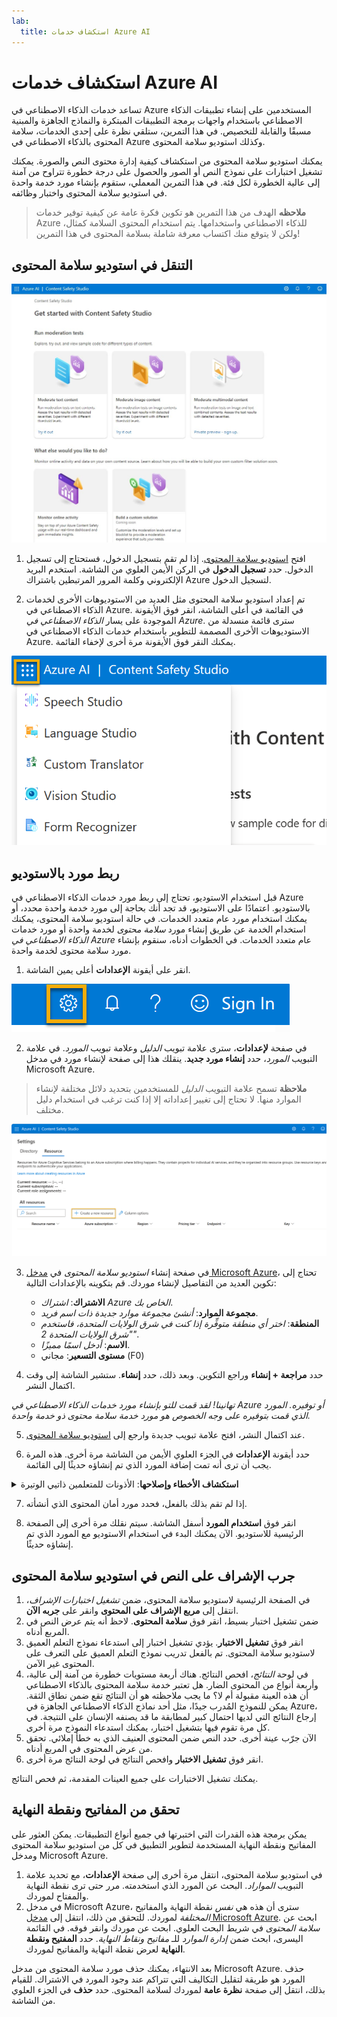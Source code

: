 ```yaml
---
lab:
  title: استكشاف خدمات Azure AI
---
```


# استكشاف خدمات Azure AI

تساعد خدمات الذكاء الاصطناعي في Azure المستخدمين على إنشاء تطبيقات الذكاء الاصطناعي باستخدام واجهات برمجة التطبيقات المبتكرة والنماذج الجاهزة والمبنية مسبقًا والقابلة للتخصيص. في هذا التمرين، ستلقي نظرة على إحدى الخدمات، سلامة المحتوى بالذكاء الاصطناعي في Azure وكذلك استوديو سلامة المحتوى.

يمكنك استوديو سلامة المحتوى من استكشاف كيفية إدارة محتوى النص والصورة. يمكنك تشغيل اختبارات على نموذج النص أو الصور والحصول على درجة خطورة تتراوح من آمنة إلى عالية الخطورة لكل فئة. في هذا التمرين المعملي، ستقوم بإنشاء مورد خدمة واحدة في استوديو سلامة المحتوى واختبار وظائفه. 

> **ملاحظه** الهدف من هذا التمرين هو تكوين فكرة عامة عن كيفية توفير خدمات Azure للذكاء الاصطناعي واستخدامها. يتم استخدام المحتوى السلامة كمثال، ولكن لا يتوقع منك اكتساب معرفة شاملة بسلامة المحتوى في هذا التمرين!

## التنقل في استوديو سلامة المحتوى 

![لقطة شاشة للصفحة المنتقل إليها في استوديو سلامة المحتوى.](./media/content-safety/content-safety-getting-started.png)

1. افتح [استوديو سلامة المحتوى](https://contentsafety.cognitive.azure.com?azure-portal=true). إذا لم تقم بتسجيل الدخول، فستحتاج إلى تسجيل الدخول. حدد **تسجيل الدخول** في الركن الأيمن العلوي من الشاشة. استخدم البريد الإلكتروني وكلمة المرور المرتبطين باشتراك Azure لتسجيل الدخول. 

2. تم إعداد استوديو سلامة المحتوى مثل العديد من الاستوديوهات الأخرى لخدمات الذكاء الاصطناعي في Azure. في القائمة في أعلى الشاشة، انقر فوق الأيقونة الموجودة على يسار *الذكاء الاصطناعي في Azure*. سترى قائمة منسدلة من الاستوديوهات الأخرى المصممة للتطوير باستخدام خدمات الذكاء الاصطناعي في Azure. يمكنك النقر فوق الأيقونة مرة أخرى لإخفاء القائمة.

![لقطة شاشة لقائمة استوديو سلامة المحتوى مع تحديد تبديل مفتوح للتبديل إلى استوديوهات أخرى.](./media/content-safety/studio-toggle-icon.png)  

## ربط مورد بالاستوديو 

قبل استخدام الاستوديو، تحتاج إلى ربط مورد خدمات الذكاء الاصطناعي في Azure بالاستوديو. اعتمادًا على الاستوديو، قد تجد أنك بحاجة إلى مورد خدمة واحدة محدد، أو يمكنك استخدام مورد عام متعدد الخدمات. في حالة استوديو سلامة المحتوى، يمكنك استخدام الخدمة عن طريق إنشاء مورد *سلامة محتوى* لخدمة واحدة أو مورد خدمات *الذكاء الاصطناعي في Azure* عام متعدد الخدمات. في الخطوات أدناه، سنقوم بإنشاء مورد سلامة محتوى لخدمة واحدة. 

1. انقر على أيقونة **الإعدادات** أعلى يمين الشاشة. 

![لقطة شاشة لأيقومة الإعدادات في الجزء العلوي الأيمن من الشاشة، بجوار أيقونات الجرس وعلامة الاستفهام والابتسامة.](./media/content-safety/settings-toggle.png)

2. في صفحة **لإعدادات**، سترى علامة تبويب *الدليل* وعلامة تبويب *المورد*. في علامة التبويب *المورد*، حدد **إنشاء مورد جديد**. ينقلك هذا إلى صفحة لإنشاء مورد في مدخل Microsoft Azure.

> **ملاحظة** تسمح علامة التبويب *الدليل* للمستخدمين بتحديد دلائل مختلفة لإنشاء الموارد منها. لا تحتاج إلى تغيير إعداداته إلا إذا كنت ترغب في استخدام دليل مختلف. 

![لقطة شاشة لمكان تحديد إنشاء مورد جديد من صفحة إعدادات استوديو سلامة المحتوى.](./media/content-safety/create-new-resource-from-studio.png)

3. في صفحة إنشاء *استوديو سلامة المحتوى* في [مدخل Microsoft Azure](https://portal.azure.com?azure-portal=true)، تحتاج إلى تكوين العديد من التفاصيل لإنشاء موردك. قم بتكوينه بالإعدادات التالية:
    - **الاشتراك**: *اشتراك Azure الخاص بك*.
    - **مجموعة الموارد**: *أنشئ مجموعة موارد جديدة ذات اسم فريد*.
    - **المنطقة**: *اختر أي منطقة متوفِّرة إذا كنت في شرق الولايات المتحدة، فاستخدم "شرق الولايات المتحدة 2"*.
    - **الاسم**: *أدخل اسمًا مميزًا*.
    - **مستوى التسعير**: مجاني (F0)

4. حدد **مراجعة + إنشاء** وراجع التكوين. وبعد ذلك، حدد **إنشاء**. ستشير الشاشة إلى وقت اكتمال النشر. 

*تهانينا! لقد قمت للتو بإنشاء مورد خدمات الذكاء الاصطناعي في Azure أو توفيره. المورد الذي قمت بتوفيره على وجه الخصوص هو مورد خدمة سلامة محتوى ذو خدمة واحدة.*

5. عند اكتمال النشر، افتح علامة تبويب جديدة وارجع إلى [استوديو سلامة المحتوى](https://contentsafety.cognitive.azure.com?azure-portal=true). 

6. حدد أيقونة **الإعدادات** في الجزء العلوي الأيمن من الشاشة مرة أخرى. هذه المرة يجب أن ترى أنه تمت إضافة المورد الذي تم إنشاؤه حديثًا إلى القائمة.  

<details>  
    <summary><b>استكشاف الأخطاء وإصلاحها</b>: الأذونات للمتعلمين ذاتيي الوتيرة</summary>
    <p><b>إذا كنت تستخدم بيئة نشاط عملي يوفرها أحد المدربين، فيمكنك تخطي هذه الخطوات.</b> وإلا، فتابع الخطوات التالية:</p>
    <ul>
        <li>حدد <b>عرض كل الخصائص في مدخل Azure</b> أسفل شاشة *الإعدادات*.</li>
        <li>في مدخل Azure، حدد مورد <em>أمان المحتوي</em> الذي قمت بإنشائه للتو. بعد ذلك، حدد على الجزء الأيمن <b>التحكم بالوصول (IAM)</b> بعد ذلك، في الجزء المفتوح، حدد <b>إضافة</b> بجانب علامة الإضافة + وحدد <b>إضافة تعيين دور</b>.</li>
        <li>ابحث عن <b>مستخدم الخدمات المعرفية</b> في قائمة الأدوار، وحدده. بعد ذلك حدد <b>التالي</b>. </li>
        <li>ضمن <b>تعيين الوصول إلى</b>، اختر <b>المستخدم أو المجموعة أو المسؤول الرئيسي للخدمة</b>، <b>+ تحديد الأعضاء</b>، حدد اسمك. اترك الوصف فارغًا.</li>
        <li>حدد <b>التالي</b>. في صفحة <b>نوع التعيين</b>، حدد <b>نوع التعيين: نشط</b>. حدد <b>مدة الواجب: دائم</b>. حدد <b>التالي</b>.</li>
        <li>حدد <b>مراجعة وتعيين</b>، ثم <b>مراجعة وتعيين</b> لإضافة تعيين الدور.</li>
        <li>ارجع إلى Content Safety Studio على https://contentsafety.cognitive.azure.com. بعد ذلك، حدد أيقونة <b>الإعدادات</b> أعلى الجانب الأيسر من الشاشة. حدد مورد أمان المحتوى الذي أنشأته. تأكد من أن <em>تعيينات الأدوار الحالية</em> تتضمن <b>مستخدم الخدمات المعرفية</b>. قد تحتاج إلى الانتظار لبعض الوقت وتحديث الصفحة لرؤية تعيين الدور.</li>
    </ul>
</details>

7. إذا لم تقم بذلك بالفعل، فحدد مورد أمان المحتوى الذي أنشأته. 

8. انقر فوق **استخدام المورد** أسفل الشاشة. سيتم نقلك مرة أخرى إلى الصفحة الرئيسية للاستوديو. الآن يمكنك البدء في استخدام الاستوديو مع المورد الذي تم إنشاؤه حديثًا.

## جرب الإشراف على النص في استوديو سلامة المحتوى

1. في الصفحة الرئيسية لاستوديو سلامة المحتوى، ضمن *تشغيل اختبارات الإشراف*، انتقل إلى **مربع الإشراف على المحتوى** وانقر على **جربه الآن**.
2. ضمن تشغيل اختبار بسيط، انقر فوق **سلامة المحتوى**. لاحظ أنه يتم عرض النص في المربع أدناه. 
3. انقر فوق **تشغيل الاختبار**. يؤدي تشغيل اختبار إلى استدعاء نموذج التعلم العميق لاستوديو سلامة المحتوى. تم بالفعل تدريب نموذج التعلم العميق على التعرف على المحتوى غير الآمن.
4. في لوحة *النتائج*، افحص النتائج. هناك أربعة مستويات خطورة من آمنة إلى عالية، وأربعة أنواع من المحتوى الضار. هل تعتبر خدمة سلامة المحتوى بالذكاء الاصطناعي أن هذه العينة مقبولة أم لا؟ ما يجب ملاحظته هو أن النتائج تقع ضمن نطاق الثقة. يمكن للنموذج المُدرب جيدًا، مثل أحد نماذج الذكاء الاصطناعي الجاهزة في Azure، إرجاع النتائج التي لديها احتمال كبير لمطابقة ما قد يصنفه الإنسان على النتيجة. في كل مرة تقوم فيها بتشغيل اختبار، يمكنك استدعاء النموذج مرة أخرى. 
5. الآن جرّب عينة أخرى. حدد النص ضمن المحتوى العنيف الذي به خطأ إملائي. تحقق من عرض المحتوى في المربع أدناه.
6. انقر فوق **تشغيل الاختبار** وافحص النتائج في لوحة النتائج مرة أخرى. 

يمكنك تشغيل الاختبارات على جميع العينات المقدمة، ثم فحص النتائج.

## تحقق من المفاتيح ونقطة النهاية

يمكن برمجة هذه القدرات التي اختبرتها في جميع أنواع التطبيقات. يمكن العثور على المفاتيح ونقطة النهاية المستخدمة لتطوير التطبيق في كل من استوديو سلامة المحتوى ومدخل Microsoft Azure. 

1. في استوديو سلامة المحتوى، انتقل مرة أخرى إلى صفحة **الإعدادات**، مع تحديد علامة التبويب *المواراد*. البحث عن المورد الذي استخدمته. مرر حتى ترى نقطة النهاية والمفتاح لموردك. 
2. في مدخل Microsoft Azure، سترى أن هذه هي *نفس* نقطة النهاية والمفاتيح *المختلفة* لموردك. للتحقق من ذلك، انتقل إلى [مدخل Microsoft Azure](https://portal.azure.com?auzre-portal=true). ابحث عن *سلامة المحتوى* في شريط البحث العلوي. ابحث عن موردك وانقر فوقه. في القائمة اليسرى، ابحث ضمن *إدارة الموارد* للـ *مفاتيح ونقاط النهاية*. حدد **المفتيح ونقطة النهاية** لعرض نقطة النهاية والمفاتيح لموردك. 

بعد الانتهاء، يمكنك حذف مورد سلامة المحتوى من مدخل Microsoft Azure. حذف المورد هو طريقة لتقليل التكاليف التي تتراكم عند وجود المورد في الاشتراك. للقيام بذلك، انتقل إلى صفحة **نظرة عامة** لموردك لسلامة المحتوى. حدد **حذف** في الجزء العلوي من الشاشة.

